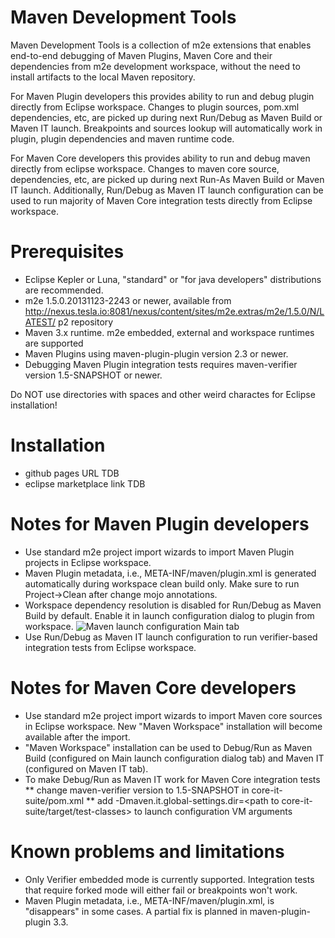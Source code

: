 # Maven Development Tools

Maven Development Tools is a collection of m2e extensions that enables 
end-to-end debugging of Maven Plugins, Maven Core and their dependencies from
m2e development workspace, without the need to install artifacts to the local
Maven repository.

For Maven Plugin developers this provides ability to run and debug plugin 
directly from Eclipse workspace. Changes to plugin sources, pom.xml 
dependencies, etc, are picked up during next Run/Debug as Maven Build or 
Maven IT launch. Breakpoints and sources lookup will automatically work in 
plugin,  plugin dependencies and maven runtime code.

For Maven Core developers this provides ability to run and debug maven 
directly from eclipse workspace. Changes to maven core source, dependencies,
etc, are picked up during next Run-As Maven Build or Maven IT launch. 
Additionally, Run/Debug as Maven IT launch configuration can be used to run
majority of Maven Core integration tests directly from Eclipse workspace.  

# Prerequisites

* Eclipse Kepler or Luna, "standard" or "for java developers" distributions
  are recommended.
* m2e 1.5.0.20131123-2243 or newer, available from http://nexus.tesla.io:8081/nexus/content/sites/m2e.extras/m2e/1.5.0/N/LATEST/ 
  p2 repository
* Maven 3.x runtime. m2e embedded, external and workspace runtimes are supported
* Maven Plugins using maven-plugin-plugin version 2.3 or newer.
* Debugging Maven Plugin integration tests requires maven-verifier version
  1.5-SNAPSHOT or newer. 

Do NOT use directories with spaces and other weird charactes for Eclipse 
installation!

# Installation

* github pages URL TDB
* eclipse marketplace link TDB

# Notes for Maven Plugin developers

* Use standard m2e project import wizards to import Maven Plugin projects in 
  Eclipse workspace.
* Maven Plugin metadata, i.e., META-INF/maven/plugin.xml is generated 
  automatically during workspace clean build only. Make sure to run 
  Project->Clean after change mojo annotations.  
* Workspace dependency resolution is disabled for Run/Debug as Maven Build by
  default. Enable it in launch configuration dialog to plugin from workspace.
  ![Maven launch configuration Main tab](https://github.com/ifedorenko/com.ifedorenko.m2e.tychodev/blob/master/EnableWorkspaceDependencyResolution.png)
* Use Run/Debug as Maven IT launch configuration to run verifier-based
  integration tests from Eclipse workspace.

# Notes for Maven Core developers

* Use standard m2e project import wizards to import Maven core sources in 
  Eclipse workspace. New "Maven Workspace" installation will become available 
  after the import.
* "Maven Workspace" installation can be used to Debug/Run as Maven Build 
  (configured on Main launch configuration dialog tab) and Maven IT (configured
  on Maven IT tab).
* To make Debug/Run as Maven IT work for Maven Core integration tests
** change maven-verifier version to 1.5-SNAPSHOT in core-it-suite/pom.xml
** add -Dmaven.it.global-settings.dir=<path to core-it-suite/target/test-classes>
   to launch configuration VM arguments

# Known problems and limitations

* Only Verifier embedded mode is currently supported. Integration tests that
  require forked mode will either fail or breakpoints won't work.
* Maven Plugin metadata, i.e., META-INF/maven/plugin.xml, is "disappears" in
  some cases. A partial fix is planned in maven-plugin-plugin 3.3.
